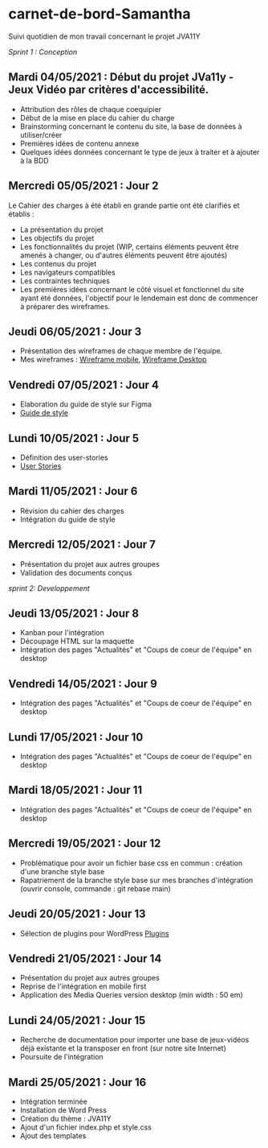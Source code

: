 # carnet-de-bord-Samantha
Suivi quotidien de mon travail concernant le  projet JVA11Y

*Sprint 1 : Conception*

## Mardi 04/05/2021 : Début du projet JVa11y - Jeux Vidéo par critères d'accessibilité.
- Attribution des rôles de chaque coequipier 
- Début de la mise en place du cahier du charge 
- Brainstorming concernant le contenu du site, la base de données à utiliser/créer
- Premières idées de contenu annexe
- Quelques idées données concernant le type de jeux à traiter et à ajouter à la BDD

## Mercredi 05/05/2021 : Jour 2 

Le Cahier des charges à été établi en grande partie ont été clarifiés et établis :

- La présentation du projet
- Les objectifs du projet
- Les fonctionnalités du projet (WIP, certains éléments peuvent être amenés à changer, ou d'autres éléments peuvent être ajoutés)
- Les contenus du projet
- Les navigateurs compatibles
- Les contraintes techniques
- Les premières idées concernant le côté visuel et fonctionnel du site ayant été données, l'objectif pour le lendemain est donc de commencer à préparer des wireframes.

## Jeudi 06/05/2021 : Jour 3 

- Présentation des wireframes de chaque membre de l'équipe.
- Mes wireframes : [Wireframe mobile](https://github.com/integra11y-session1/jeux-video-par-criteres-d-accessibilite/blob/main/__doc/Conceptions/Maquettes/Maquettes%20Samantha/Video-Games-Mobile---Wireframe-cc-Premium%20(1).pdf), [Wireframe Desktop](https://github.com/integra11y-session1/jeux-video-par-criteres-d-accessibilite/blob/main/__doc/Conceptions/Maquettes/Maquettes%20Samantha/Video-Games-desktop---Wireframe-cc-Premium%20(1).pdf)

## Vendredi 07/05/2021 : Jour 4 
- Elaboration du guide de style sur Figma
- [Guide de style](https://www.figma.com/file/MQqlM79R7tU9L5Ub45oeEJ/Guide-de-style-jeux-vid%C3%A9os?node-id=0%3A1)

## Lundi 10/05/2021 : Jour 5
- Définition des user-stories 
- [User Stories](https://docs.google.com/document/d/1GL6JzHzazQjchE_tvIuX64vasrjEN7tfEm4B682lg4c/edit)

## Mardi 11/05/2021 : Jour 6
- Révision du cahier des charges 
- Intégration du guide de style 

## Mercredi 12/05/2021 : Jour 7 
- Présentation du projet aux autres groupes 
- Validation des documents conçus 

*sprint 2: Developpement*

## Jeudi 13/05/2021 : Jour 8 
- Kanban pour l'intégration 
- Découpage HTML sur la maquette
- Intégration des pages "Actualités" et "Coups de coeur de l'équipe" en desktop

## Vendredi 14/05/2021 : Jour 9
- Intégration des pages "Actualités" et "Coups de coeur de l'équipe" en desktop

## Lundi 17/05/2021 : Jour 10
- Intégration des pages "Actualités" et "Coups de coeur de l'équipe" en desktop

## Mardi 18/05/2021 : Jour 11
- Intégration des pages "Actualités" et "Coups de coeur de l'équipe" en desktop

## Mercredi 19/05/2021 : Jour 12 
- Problématique pour avoir un fichier base css en commun : création d'une branche style base 
- Rapatriement de la branche style base sur mes branches d'intégration (ouvrir console, commande : git rebase main) 

## Jeudi 20/05/2021 : Jour 13 
- Sélection de plugins pour WordPress [Plugins](https://github.com/integra11y-session1/jeux-video-par-criteres-d-accessibilite/tree/main/__doc/Conceptions)

## Vendredi 21/05/2021 : Jour 14 
- Présentation du projet aux autres groupes 
- Reprise de l'intégration en mobile first 
- Application des Media Queries version desktop (min width : 50 em)

## Lundi 24/05/2021 : Jour 15
- Recherche de documentation pour importer une base de jeux-vidéos déjà existante et la transposer en front (sur notre site Internet)
- Poursuite de l'intégration 

## Mardi 25/05/2021 : Jour 16 
- Intégration terminée 
- Installation de Word Press
- Création du thème : JVA11Y
- Ajout d'un fichier index.php et style.css 
- Ajout des templates 

